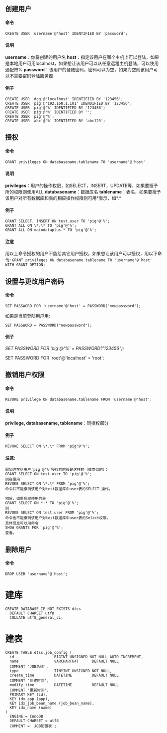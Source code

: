 ## 创建用户
#### 命令

    CREATE USER 'username'@'host' IDENTIFIED BY 'password';

#### 说明
**username**：你将创建的用户名
**host**：指定该用户在哪个主机上可以登陆，如果是本地用户可用localhost，如果想让该用户可以从任意远程主机登陆，可以使用通配符%
**password**：该用户的登陆密码，密码可以为空，如果为空则该用户可以不需要密码登陆服务器

#### 例子

    CREATE USER 'dog'@'localhost' IDENTIFIED BY '123456';
    CREATE USER 'pig'@'192.168.1.101' IDENDIFIED BY '123456';
    CREATE USER 'pig'@'%' IDENTIFIED BY '123456';
    CREATE USER 'pig'@'%' IDENTIFIED BY '';
    CREATE USER 'pig'@'%';
    CREATE USER 'abc'@'%' IDENTIFIED BY 'abc123';

##  授权
#### 命令

`GRANT privileges ON databasename.tablename TO 'username'@'host'`

#### 说明

**privileges**：用户的操作权限，如SELECT，INSERT，UPDATE等，如果要授予所的权限则使用ALL
**databasename**：数据库名
**tablename**：表名，如果要授予该用户对所有数据库和表的相应操作权限则可用\*表示，如\*.\*

#### 例子

    GRANT SELECT, INSERT ON test.user TO 'pig'@'%';
    GRANT ALL ON \*.\* TO 'pig'@'%';
    GRANT ALL ON maindataplus.* TO 'pig'@'%';

#### 注意

用以上命令授权的用户不能给其它用户授权，如果想让该用户可以授权，用以下命令:
`GRANT privileges ON databasename.tablename TO 'username'@'host' WITH GRANT OPTION;`

## 设置与更改用户密码
#### 命令

    SET PASSWORD FOR 'username'@'host' = PASSWORD('newpassword');
    
如果是当前登陆用户用:

    SET PASSWORD = PASSWORD("newpassword");

#### 例子

_SET PASSWORD FOR 'pig'@'%' = PASSWORD("123456");_

SET PASSWORD FOR 'root'@'localhost' = 'root';

## 撤销用户权限
#### 命令

`REVOKE privilege ON databasename.tablename FROM 'username'@'host';`

#### 说明

**privilege, databasename, tablename**：同授权部分

#### 例子

    REVOKE SELECT ON \*.\* FROM 'pig'@'%';

#### 注意:

    假如你在给用户'pig'@'%'授权的时候是这样的（或类似的）：
    GRANT SELECT ON test.user TO 'pig'@'%';
    则在使用
    REVOKE SELECT ON \*.\* FROM 'pig'@'%';
    命令并不能撤销该用户对test数据库中user表的SELECT 操作。

    相反，如果授权使用的是
    GRANT SELECT ON *.* TO 'pig'@'%';
    则
    REVOKE SELECT ON test.user FROM 'pig'@'%';
    命令也不能撤销该用户对test数据库中user表的Select权限。
    具体信息可以用命令
    SHOW GRANTS FOR 'pig'@'%';
    查看。

## 删除用户
#### 命令

`DROP USER 'username'@'host';`

# 建库

    CREATE DATABASE IF NOT EXISTS dtss
      DEFAULT CHARSET utf8
      COLLATE utf8_general_ci;

# 建表

    CREATE TABLE dtss.job_config (
      id                  BIGINT UNSIGNED NOT NULL AUTO_INCREMENT,
      name                VARCHAR(64)      DEFAULT NULL
      COMMENT 'JOB名称',
      type                TINYINT UNSIGNED NOT NULL,
      create_time         DATETIME         DEFAULT NULL
      COMMENT '创建时间',
      modify_time         DATETIME         DEFAULT NULL
      COMMENT '更新时间',
      PRIMARY KEY (id),
      KEY idx_app (app),
      KEY idx_job_bean_name (job_bean_name),
      KEY idx_name (name)
    )
      ENGINE = InnoDB
      DEFAULT CHARSET = utf8
      COMMENT = 'JOB配置表';